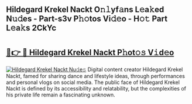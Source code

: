 ## Hildegard Krekel Nackt O𝚗𝚕yf𝚊ns L𝚎a𝚔ed N𝚞𝚍es - Part-s3v P𝚑𝚘tos Vi𝚍𝚎o - H𝚘𝚝 Part L𝚎a𝚔s 2CkYc

# <h2><a href="http://kfb7ow.oniu.top/?m=Hildegard+Krekel+Nackt">🔗👉 🔴 Hildegard Krekel Nackt P𝚑ot𝚘𝚜 V𝚒d𝚎o</a></h2>

[![Hildegard Krekel Nackt Nu𝚍e𝚜](https://i.imgur.com/0qMVB7G.gif)](http://kfb7ow.oniu.top/?m=Hildegard+Krekel+Nackt)
Digital content creator Hildegard Krekel Nackt, famed for sharing dance and lifestyle ideas, through performances and personal vlogs on social media. The public face of Hildegard Krekel Nackt is defined by its accessibility and relatability, but the complexities of his private life remain a fascinating unknown.  
